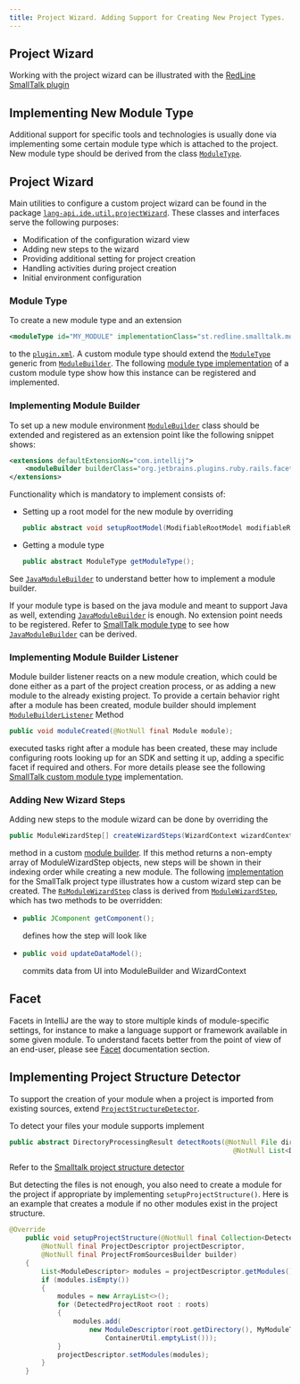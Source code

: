 ```yaml
---
title: Project Wizard. Adding Support for Creating New Project Types.
---
```

<!-- Copyright 2000-2020 JetBrains s.r.o. and other contributors. Use of this source code is governed by the Apache 2.0 license that can be found in the LICENSE file. -->

## Project Wizard

Working with the project wizard can be illustrated with the [RedLine SmallTalk plugin](https://github.com/bulenkov/RedlineSmalltalk)

## Implementing New Module Type

Additional support for specific tools and technologies is usually done via implementing some certain module type which is attached to the project.
New module type should be derived from the class [`ModuleType`](upsource:///platform/lang-api/src/com/intellij/openapi/module/ModuleType.java).


## Project Wizard

Main utilities to configure a custom project wizard can be found in the package [`lang-api.ide.util.projectWizard`](upsource:///platform/lang-api/src/com/intellij/ide/util/projectWizard).
These classes and interfaces serve the following purposes:

* Modification of the configuration wizard view
* Adding new steps to the wizard
* Providing additional setting for project creation
* Handling activities during project creation
* Initial environment configuration

### Module Type

To create a new module type and an extension

```xml
<moduleType id="MY_MODULE" implementationClass="st.redline.smalltalk.module.MyModuleType"/>
```

to the [`plugin.xml`](https://github.com/bulenkov/RedlineSmalltalk/blob/master/resources/META-INF/plugin.xml).
A custom module type should extend the [`ModuleType`](upsource:///platform/lang-api/src/com/intellij/openapi/module/ModuleType.java) generic from [`ModuleBuilder`](upsource:///platform/lang-api/src/com/intellij/ide/util/projectWizard/ModuleBuilder.java).
The following [module type implementation](https://github.com/bulenkov/RedlineSmalltalk/blob/master/src/st/redline/smalltalk/module/RsModuleType.java) of a custom module type show how this instance can be registered and implemented.

### Implementing Module Builder

To set up a new module environment [`ModuleBuilder`](upsource:///platform/lang-api/src/com/intellij/ide/util/projectWizard/ModuleBuilder.java) class should be extended and registered as an extension point like the following snippet shows:

```xml
<extensions defaultExtensionNs="com.intellij">
    <moduleBuilder builderClass="org.jetbrains.plugins.ruby.rails.facet.versions.MyModuleBuilder"/>
</extensions>
```

Functionality which is mandatory to implement consists of:

* Setting up a root model for the new module by overriding
  ```java
  public abstract void setupRootModel(ModifiableRootModel modifiableRootModel) throws ConfigurationException;
  ```
* Getting a module type
  ```java
  public abstract ModuleType getModuleType();
  ```

See [`JavaModuleBuilder`](upsource:///java/openapi/src/com/intellij/ide/util/projectWizard/JavaModuleBuilder.java) to understand better how to implement a module builder.

If your module type is based on the java module and meant to support Java as well, extending [`JavaModuleBuilder`](upsource:///java/openapi/src/com/intellij/ide/util/projectWizard/JavaModuleBuilder.java) is enough.
No extension point needs to be registered.
Refer to [SmallTalk module type](https://github.com/bulenkov/RedlineSmalltalk/blob/master/src/st/redline/smalltalk/module/RsModuleType.java) to see how [`JavaModuleBuilder`](upsource:///java/openapi/src/com/intellij/ide/util/projectWizard/JavaModuleBuilder.java) can be derived.

### Implementing Module Builder Listener

Module builder listener reacts on a new module creation, which could be done either as a part of the project creation process, or as adding a new module to the already existing project.
To provide a certain behavior right after a module has been created, module builder should implement [`ModuleBuilderListener`](upsource:///platform/lang-api/src/com/intellij/ide/util/projectWizard/ModuleBuilderListener.java)
Method

```java
public void moduleCreated(@NotNull final Module module);
```

executed tasks right after a module has been created, these may include configuring roots looking up for an SDK and setting it up, adding a specific facet if required and others.
For more details please see the following [SmallTalk custom module type](https://github.com/bulenkov/RedlineSmalltalk/blob/master/src/st/redline/smalltalk/module/RsModuleType.java) implementation.

### Adding New Wizard Steps

Adding new steps to the module wizard can be done by overriding the

```java
public ModuleWizardStep[] createWizardSteps(WizardContext wizardContext, ModulesProvider modulesProvider);
```

method in a custom [module builder](https://github.com/bulenkov/RedlineSmalltalk/blob/master/src/st/redline/smalltalk/module/RsModuleBuilder.java).
If this method returns a non-empty array of ModuleWizardStep objects, new steps will be shown in their indexing order while creating a new module.
The following [implementation](https://github.com/bulenkov/RedlineSmalltalk/blob/master/src/st/redline/smalltalk/module/RsModuleWizardStep.java) for the SmallTalk project type illustrates how a custom wizard step can be created.
The [`RsModuleWizardStep`](https://github.com/bulenkov/RedlineSmalltalk/blob/master/src/st/redline/smalltalk/module/RsModuleWizardStep.java) class is derived from [`ModuleWizardStep`](upsource:///platform/lang-api/src/com/intellij/ide/util/projectWizard/ModuleWizardStep.java), which has two methods to be overridden:

* ```java
  public JComponent getComponent();
  ```
  defines how the step will look like
* ```java
  public void updateDataModel();
  ```
  commits data from UI into ModuleBuilder and WizardContext

## Facet

Facets in IntelliJ are the way to store multiple kinds of module-specific settings, for instance to make a language support or framework available in some given module.
To understand facets better from the point of view of an end-user, please see [Facet](/reference_guide/project_model/facet.md) documentation section.


## Implementing Project Structure Detector

To support the creation of your module when a project is imported from existing sources, extend [`ProjectStructureDetector`](upsource:///java/idea-ui/src/com/intellij/ide/util/projectWizard/importSources/ProjectStructureDetector.java).

To detect your files your module supports implement

```java
public abstract DirectoryProcessingResult detectRoots(@NotNull File dir, @NotNull File[] children, @NotNull File base,
                                                        @NotNull List<DetectedProjectRoot> result);
```

Refer to the [Smalltalk project structure detector](https://github.com/bulenkov/RedlineSmalltalk/blob/master/src/st/redline/smalltalk/module/RsProjectStructureDetector.java)

But detecting the files is not enough, you also need to create a module for the project if appropriate by implementing `setupProjectStructure()`. Here is an example that creates a module if no other modules exist in the project structure.

```java
@Override
    public void setupProjectStructure(@NotNull final Collection<DetectedProjectRoot> roots,
        @NotNull final ProjectDescriptor projectDescriptor,
        @NotNull final ProjectFromSourcesBuilder builder)
    {
        List<ModuleDescriptor> modules = projectDescriptor.getModules();
        if (modules.isEmpty())
        {
            modules = new ArrayList<>();
            for (DetectedProjectRoot root : roots)
            {
                modules.add(
                    new ModuleDescriptor(root.getDirectory(), MyModuleType.getInstance(),
                        ContainerUtil.emptyList()));
            }
            projectDescriptor.setModules(modules);
        }
    }
```
